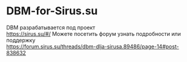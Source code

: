 # DBM-for-Sirus.su
DBM  разрабатывается под проект  
https://sirus.su/#/
Можете посетить форум  узнать подробности или поддержку  
https://forum.sirus.su/threads/dbm-dlja-sirusa.89486/page-14#post-838632
